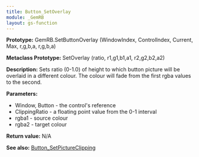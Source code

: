 ```yaml
---
title: Button_SetOverlay
module: _GemRB
layout: gs-function
---
```


**Prototype:** GemRB.SetButtonOverlay (WindowIndex, ControlIndex, Current, Max, r,g,b,a, r,g,b,a)

**Metaclass Prototype:** SetOverlay (ratio, r1,g1,b1,a1, r2,g2,b2,a2)

**Description:** Sets ratio (0-1.0) of height to which button picture will 
be overlaid in a different colour. The colour will fade from the first rgba 
values to the second.

**Parameters:** 
  * Window, Button - the control's reference
  * ClippingRatio  - a floating point value from the 0-1 interval
  * rgba1          - source colour
  * rgba2          - target colour

**Return value:** N/A

**See also:** [Button_SetPictureClipping](Button_SetPictureClipping.md)
